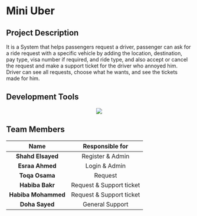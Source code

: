 # Mini Uber

## Project Description
It is a System that helps passengers request a driver, passenger can ask for a ride request with a specific vehicle by adding the location, destination, pay type, visa number if required, 
 and ride type, and also accept or cancel the request and make a support ticket for the driver who annoyed him. 
 Driver can see all requests, choose what he wants, and see the tickets made for him.

## Development Tools 
<p align="center">
  <a href="https://skillicons.dev">
    <img src="https://upload.wikimedia.org/wikipedia/commons/thumb/9/98/Apache_NetBeans_Logo.svg/800px-Apache_NetBeans_Logo.svg.png"/>
  </a>
</p>

## Team Members 

| Name | Responsible for 
| :----: | :-----------------------------------------------:
| **Shahd Elsayed** | Register & Admin                      
| **Esraa Ahmed** | Login & Admin
| **Toqa Osama** | Request
| **Habiba Bakr** | Request & Support ticket
| **Habiba Mohammed** | Request & Support ticket
| **Doha Sayed** |  General Support           
